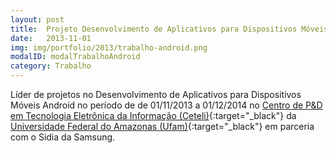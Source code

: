 ```yaml
---
layout: post
title:  Projeto Desenvolvimento de Aplicativos para Dispositivos Móveis Android 
date:   2013-11-01
img: img/portfolio/2013/trabalho-android.png
modalID: modalTrabalhoAndroid
category: Trabalho
---
```

Líder de projetos no Desenvolvimento de Aplicativos para Dispositivos Móveis Android no período de de 01/11/2013 a 01/12/2014 no [Centro de P&D em Tecnologia Eletrônica da Informação (Ceteli)][ceteli]{:target="_black"} da [Universidade Federal do Amazonas (Ufam)][ufam]{:target="_black"} em parceria com o Sidia da Samsung.

[ceteli]: http://www.ceteli.ufam.edu.br/
[ufam]: https://ufam.edu.br/